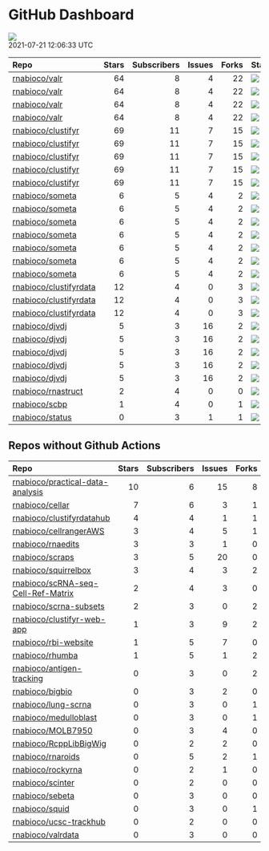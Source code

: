 GitHub Dashboard
================

![](https://github.com/rnabioco/status/workflows/Render%20Status/badge.svg)  
2021-07-21 12:06:33 UTC

| Repo                                                                | Stars | Subscribers | Issues | Forks | Status                                                                                                                                                    | Commit                                                                                                                                                                                        |
| :------------------------------------------------------------------ | ----: | ----------: | -----: | ----: | :-------------------------------------------------------------------------------------------------------------------------------------------------------- | :-------------------------------------------------------------------------------------------------------------------------------------------------------------------------------------------- |
| [rnabioco/valr](https://github.com/rnabioco/valr)                   |    64 |           8 |      4 |    22 | [![](https://github.com/rnabioco/valr/workflows/R-CMD-check/badge.svg)](https://github.com/rnabioco/valr/actions/runs/922982896)                          | <a href="https://github.com/rnabioco/valr/commit/3d3efbd1a4fa25822f0e35e75db08e6e57f418bb" title="Merge pull request #378 from rnabioco/create_introns">3d3efb</a>                            |
| [rnabioco/valr](https://github.com/rnabioco/valr)                   |    64 |           8 |      4 |    22 | [![](https://github.com/rnabioco/valr/workflows/pkgdown/badge.svg)](https://github.com/rnabioco/valr/actions/runs/922982895)                              | <a href="https://github.com/rnabioco/valr/commit/3d3efbd1a4fa25822f0e35e75db08e6e57f418bb" title="Merge pull request #378 from rnabioco/create_introns">3d3efb</a>                            |
| [rnabioco/valr](https://github.com/rnabioco/valr)                   |    64 |           8 |      4 |    22 | [![](https://github.com/rnabioco/valr/workflows/Commands/badge.svg)](https://github.com/rnabioco/valr/actions/runs/1049384241)                            | <a href="https://github.com/rnabioco/valr/commit/3d3efbd1a4fa25822f0e35e75db08e6e57f418bb" title="Merge pull request #378 from rnabioco/create_introns">3d3efb</a>                            |
| [rnabioco/valr](https://github.com/rnabioco/valr)                   |    64 |           8 |      4 |    22 | [![](https://github.com/rnabioco/valr/workflows/test-coverage/badge.svg)](https://github.com/rnabioco/valr/actions/runs/922982894)                        | <a href="https://github.com/rnabioco/valr/commit/3d3efbd1a4fa25822f0e35e75db08e6e57f418bb" title="Merge pull request #378 from rnabioco/create_introns">3d3efb</a>                            |
| [rnabioco/clustifyr](https://github.com/rnabioco/clustifyr)         |    69 |          11 |      7 |    15 | [![](https://github.com/rnabioco/clustifyr/workflows/R-CMD-check/badge.svg)](https://github.com/rnabioco/clustifyr/actions/runs/64597387)                 | <a href="https://github.com/rnabioco/clustifyr/commit/fde17917d935de5dd203df212e2cea49f18bf3d3" title="Install dev Rccp for tests">fde179</a>                                                 |
| [rnabioco/clustifyr](https://github.com/rnabioco/clustifyr)         |    69 |          11 |      7 |    15 | [![](https://github.com/rnabioco/clustifyr/workflows/R-CMD-check-bioc/badge.svg)](https://github.com/rnabioco/clustifyr/actions/runs/1043856436)          | <a href="https://github.com/rnabioco/clustifyr/commit/35748e22e624c6a11a9a3bd26a4b623756b09bd0" title="overlap markers mode for clustify_lists">35748e</a>                                    |
| [rnabioco/clustifyr](https://github.com/rnabioco/clustifyr)         |    69 |          11 |      7 |    15 | [![](https://github.com/rnabioco/clustifyr/workflows/pkgdown/badge.svg)](https://github.com/rnabioco/clustifyr/actions/runs/1043856435)                   | <a href="https://github.com/rnabioco/clustifyr/commit/35748e22e624c6a11a9a3bd26a4b623756b09bd0" title="overlap markers mode for clustify_lists">35748e</a>                                    |
| [rnabioco/clustifyr](https://github.com/rnabioco/clustifyr)         |    69 |          11 |      7 |    15 | [![](https://github.com/rnabioco/clustifyr/workflows/Commands/badge.svg)](https://github.com/rnabioco/clustifyr/actions/runs/751294523)                   | <a href="https://github.com/rnabioco/clustifyr/commit/be1c0177d54e57fc43df979ebdde26b1487a16e9" title="more examples">be1c01</a>                                                              |
| [rnabioco/clustifyr](https://github.com/rnabioco/clustifyr)         |    69 |          11 |      7 |    15 | [![](https://github.com/rnabioco/clustifyr/workflows/test-coverage/badge.svg)](https://github.com/rnabioco/clustifyr/actions/runs/1043856434)             | <a href="https://github.com/rnabioco/clustifyr/commit/35748e22e624c6a11a9a3bd26a4b623756b09bd0" title="overlap markers mode for clustify_lists">35748e</a>                                    |
| [rnabioco/someta](https://github.com/rnabioco/someta)               |     6 |           5 |      4 |     2 | [![](https://github.com/rnabioco/someta/workflows/Commands/badge.svg)](https://github.com/rnabioco/someta/actions/runs/354378709)                         | <a href="https://github.com/rnabioco/someta/commit/e50538e96f2787c8e6e6ed7fcc20cad6090e4be7" title="Re-build README.Rmd">e50538</a>                                                           |
| [rnabioco/someta](https://github.com/rnabioco/someta)               |     6 |           5 |      4 |     2 | [![](https://github.com/rnabioco/someta/workflows/test-coverage/badge.svg)](https://github.com/rnabioco/someta/actions/runs/310258486)                    | <a href="https://github.com/rnabioco/someta/commit/62ccfeb51f1e05dd728c9fed8e15d507f36c3058" title="keep trying 5">62ccfe</a>                                                                 |
| [rnabioco/someta](https://github.com/rnabioco/someta)               |     6 |           5 |      4 |     2 | [![](https://github.com/rnabioco/someta/workflows/R-CMD-check/badge.svg)](https://github.com/rnabioco/someta/actions/runs/310237240)                      | <a href="https://github.com/rnabioco/someta/commit/a9a03c526d4c3affa42a0fe164f49df78077f1ea" title="keep trying 4">a9a03c</a>                                                                 |
| [rnabioco/someta](https://github.com/rnabioco/someta)               |     6 |           5 |      4 |     2 | [![](https://github.com/rnabioco/someta/workflows/.github/workflows/check-bioc.yml/badge.svg)](https://github.com/rnabioco/someta/actions/runs/310237196) | <a href="https://github.com/rnabioco/someta/commit/a9a03c526d4c3affa42a0fe164f49df78077f1ea" title="keep trying 4">a9a03c</a>                                                                 |
| [rnabioco/someta](https://github.com/rnabioco/someta)               |     6 |           5 |      4 |     2 | [![](https://github.com/rnabioco/someta/workflows/R-CMD-check/badge.svg)](https://github.com/rnabioco/someta/actions/runs/310491939)                      | <a href="https://github.com/rnabioco/someta/commit/fc6e5b8eb37f09606f2a02de8ef61a975a5e65ec" title="Merge branch 'build_v' of https://github.com/rnabioco/scmetadata into build_v">fc6e5b</a> |
| [rnabioco/someta](https://github.com/rnabioco/someta)               |     6 |           5 |      4 |     2 | [![](https://github.com/rnabioco/someta/workflows/test/badge.svg)](https://github.com/rnabioco/someta/actions/runs/311894650)                             | <a href="https://github.com/rnabioco/someta/commit/d5f13ba07b3a51c8381c996b8cf81ba4f0de5cdc" title="Update main.yml">d5f13b</a>                                                               |
| [rnabioco/someta](https://github.com/rnabioco/someta)               |     6 |           5 |      4 |     2 | [![](https://github.com/rnabioco/someta/workflows/Query/badge.svg)](https://github.com/rnabioco/someta/actions/runs/988380566)                            | <a href="https://github.com/rnabioco/someta/commit/71ab94ecbfc9e9542e4ea6439fc2dfc08c107ab2" title="Re-build README.Rmd">71ab94</a>                                                           |
| [rnabioco/clustifyrdata](https://github.com/rnabioco/clustifyrdata) |    12 |           4 |      0 |     3 | [![](https://github.com/rnabioco/clustifyrdata/workflows/R-CMD-check/badge.svg)](https://github.com/rnabioco/clustifyrdata/actions/runs/227479781)        | <a href="https://github.com/rnabioco/clustifyrdata/commit/2b6acb2ea4891a091cdd6bec94fedb864e0e4ed9" title="website update, again">2b6acb</a>                                                  |
| [rnabioco/clustifyrdata](https://github.com/rnabioco/clustifyrdata) |    12 |           4 |      0 |     3 | [![](https://github.com/rnabioco/clustifyrdata/workflows/pkgdown/badge.svg)](https://github.com/rnabioco/clustifyrdata/actions/runs/227479783)            | <a href="https://github.com/rnabioco/clustifyrdata/commit/2b6acb2ea4891a091cdd6bec94fedb864e0e4ed9" title="website update, again">2b6acb</a>                                                  |
| [rnabioco/clustifyrdata](https://github.com/rnabioco/clustifyrdata) |    12 |           4 |      0 |     3 | [![](https://github.com/rnabioco/clustifyrdata/workflows/Commands/badge.svg)](https://github.com/rnabioco/clustifyrdata/actions/runs/1043462362)          | <a href="https://github.com/rnabioco/clustifyrdata/commit/2b6acb2ea4891a091cdd6bec94fedb864e0e4ed9" title="website update, again">2b6acb</a>                                                  |
| [rnabioco/djvdj](https://github.com/rnabioco/djvdj)                 |     5 |           3 |     16 |     2 | [![](https://github.com/rnabioco/djvdj/workflows/R-CMD-check/badge.svg)](https://github.com/rnabioco/djvdj/actions/runs/1049224227)                       | <a href="https://github.com/rnabioco/djvdj/commit/4e8dd220ce579255013e4843b9ef840e795d6d3e" title="Merge pull request #68 from rnabioco/import_vdj">4e8dd2</a>                                |
| [rnabioco/djvdj](https://github.com/rnabioco/djvdj)                 |     5 |           3 |     16 |     2 | [![](https://github.com/rnabioco/djvdj/workflows/R-CMD-check-bioc/badge.svg)](https://github.com/rnabioco/djvdj/actions/runs/1049224224)                  | <a href="https://github.com/rnabioco/djvdj/commit/4e8dd220ce579255013e4843b9ef840e795d6d3e" title="Merge pull request #68 from rnabioco/import_vdj">4e8dd2</a>                                |
| [rnabioco/djvdj](https://github.com/rnabioco/djvdj)                 |     5 |           3 |     16 |     2 | [![](https://github.com/rnabioco/djvdj/workflows/pkgdown/badge.svg)](https://github.com/rnabioco/djvdj/actions/runs/1049224222)                           | <a href="https://github.com/rnabioco/djvdj/commit/4e8dd220ce579255013e4843b9ef840e795d6d3e" title="Merge pull request #68 from rnabioco/import_vdj">4e8dd2</a>                                |
| [rnabioco/djvdj](https://github.com/rnabioco/djvdj)                 |     5 |           3 |     16 |     2 | [![](https://github.com/rnabioco/djvdj/workflows/Commands/badge.svg)](https://github.com/rnabioco/djvdj/actions/runs/733877487)                           | <a href="https://github.com/rnabioco/djvdj/commit/ffc13c998c1ad2ca3c8cb64e2b27cbca753efc4e" title="Merge pull request #64 from rnabioco/abundance">ffc13c</a>                                 |
| [rnabioco/djvdj](https://github.com/rnabioco/djvdj)                 |     5 |           3 |     16 |     2 | [![](https://github.com/rnabioco/djvdj/workflows/test-coverage/badge.svg)](https://github.com/rnabioco/djvdj/actions/runs/1049224226)                     | <a href="https://github.com/rnabioco/djvdj/commit/4e8dd220ce579255013e4843b9ef840e795d6d3e" title="Merge pull request #68 from rnabioco/import_vdj">4e8dd2</a>                                |
| [rnabioco/rnastruct](https://github.com/rnabioco/rnastruct)         |     2 |           4 |      0 |     0 | [![](https://github.com/rnabioco/rnastruct/workflows/github-actions/badge.svg)](https://github.com/rnabioco/rnastruct/actions/runs/845483933)             | <a href="https://github.com/rnabioco/rnastruct/commit/e673a35b147d227c50ee4bba64de0f8e0dbcc132" title="Rename README.d to README.md">e673a3</a>                                               |
| [rnabioco/scbp](https://github.com/rnabioco/scbp)                   |     1 |           4 |      0 |     1 | [![](https://github.com/rnabioco/scbp/workflows/R-CMD-check/badge.svg)](https://github.com/rnabioco/scbp/actions/runs/990733405)                          | <a href="https://github.com/rnabioco/scbp/commit/ebbdfe40a83d0a9853fbcf8ae3d3ee423b0cf173" title="build on release">ebbdfe</a>                                                                |
| [rnabioco/status](https://github.com/rnabioco/status)               |     0 |           3 |      1 |     1 | [![](https://github.com/rnabioco/status/workflows/Render%20Status/badge.svg)](https://github.com/rnabioco/status/actions/runs/1052423052)                 | <a href="https://github.com/rnabioco/status/commit/508bab1857493dbf80dce26be25c226d57a571f6" title="[status] 2021-07-20 12:06:56 UTC">508bab</a>                                              |

## Repos without Github Actions

| Repo                                                                                        | Stars | Subscribers | Issues | Forks |
| :------------------------------------------------------------------------------------------ | ----: | ----------: | -----: | ----: |
| [rnabioco/practical-data-analysis](https://github.com/rnabioco/practical-data-analysis)     |    10 |           6 |     15 |     8 |
| [rnabioco/cellar](https://github.com/rnabioco/cellar)                                       |     7 |           6 |      3 |     1 |
| [rnabioco/clustifyrdatahub](https://github.com/rnabioco/clustifyrdatahub)                   |     4 |           4 |      1 |     1 |
| [rnabioco/cellrangerAWS](https://github.com/rnabioco/cellrangerAWS)                         |     3 |           4 |      5 |     1 |
| [rnabioco/rnaedits](https://github.com/rnabioco/rnaedits)                                   |     3 |           3 |      1 |     0 |
| [rnabioco/scraps](https://github.com/rnabioco/scraps)                                       |     3 |           5 |     20 |     0 |
| [rnabioco/squirrelbox](https://github.com/rnabioco/squirrelbox)                             |     3 |           4 |      3 |     2 |
| [rnabioco/scRNA-seq-Cell-Ref-Matrix](https://github.com/rnabioco/scRNA-seq-Cell-Ref-Matrix) |     2 |           4 |      3 |     0 |
| [rnabioco/scrna-subsets](https://github.com/rnabioco/scrna-subsets)                         |     2 |           3 |      0 |     2 |
| [rnabioco/clustifyr-web-app](https://github.com/rnabioco/clustifyr-web-app)                 |     1 |           3 |      9 |     2 |
| [rnabioco/rbi-website](https://github.com/rnabioco/rbi-website)                             |     1 |           5 |      7 |     0 |
| [rnabioco/rhumba](https://github.com/rnabioco/rhumba)                                       |     1 |           5 |      1 |     2 |
| [rnabioco/antigen-tracking](https://github.com/rnabioco/antigen-tracking)                   |     0 |           3 |      0 |     2 |
| [rnabioco/bigbio](https://github.com/rnabioco/bigbio)                                       |     0 |           3 |      2 |     0 |
| [rnabioco/lung-scrna](https://github.com/rnabioco/lung-scrna)                               |     0 |           3 |      0 |     1 |
| [rnabioco/medulloblast](https://github.com/rnabioco/medulloblast)                           |     0 |           3 |      0 |     1 |
| [rnabioco/MOLB7950](https://github.com/rnabioco/MOLB7950)                                   |     0 |           3 |      4 |     0 |
| [rnabioco/RcppLibBigWig](https://github.com/rnabioco/RcppLibBigWig)                         |     0 |           2 |      2 |     0 |
| [rnabioco/rnaroids](https://github.com/rnabioco/rnaroids)                                   |     0 |           5 |      2 |     1 |
| [rnabioco/rockyrna](https://github.com/rnabioco/rockyrna)                                   |     0 |           2 |      1 |     0 |
| [rnabioco/scinter](https://github.com/rnabioco/scinter)                                     |     0 |           2 |      0 |     0 |
| [rnabioco/sebeta](https://github.com/rnabioco/sebeta)                                       |     0 |           3 |      0 |     0 |
| [rnabioco/squid](https://github.com/rnabioco/squid)                                         |     0 |           3 |      0 |     1 |
| [rnabioco/ucsc-trackhub](https://github.com/rnabioco/ucsc-trackhub)                         |     0 |           2 |      0 |     0 |
| [rnabioco/valrdata](https://github.com/rnabioco/valrdata)                                   |     0 |           3 |      0 |     0 |
